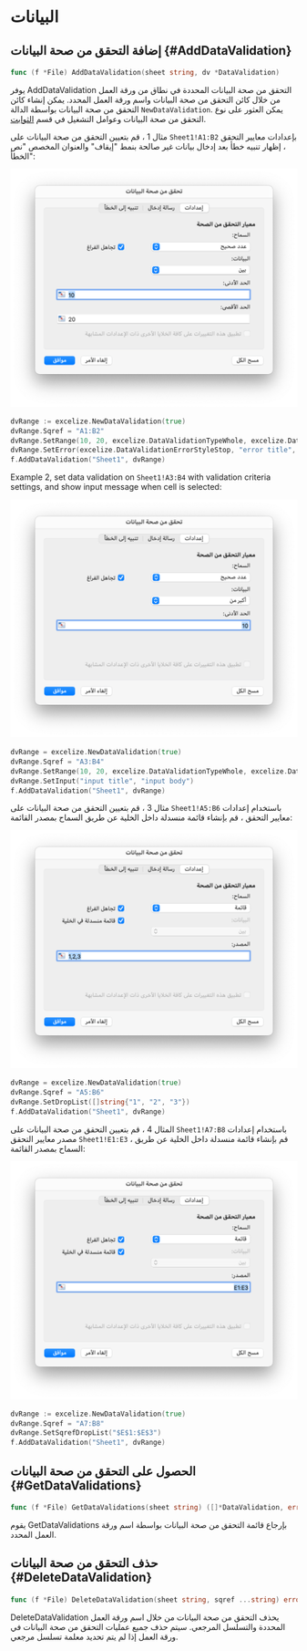 # البيانات

## إضافة التحقق من صحة البيانات {#AddDataValidation}

```go
func (f *File) AddDataValidation(sheet string, dv *DataValidation)
```

يوفر AddDataValidation التحقق من صحة البيانات المحددة في نطاق من ورقة العمل من خلال كائن التحقق من صحة البيانات واسم ورقة العمل المحدد. يمكن إنشاء كائن التحقق من صحة البيانات بواسطة الدالة `NewDataValidation`. يمكن العثور على نوع التحقق من صحة البيانات وعوامل التشغيل في قسم [الثوابت](constants.md).

مثال 1 ، قم بتعيين التحقق من صحة البيانات على `Sheet1!A1:B2` بإعدادات معايير التحقق ، إظهار تنبيه خطأ بعد إدخال بيانات غير صالحة بنمط "إيقاف" والعنوان المخصص "نص الخطأ":

<p align="center"><img width="654" src="./images/data_validation_01.png" alt="تأكيد صحة البيانات"></p>

```go
dvRange := excelize.NewDataValidation(true)
dvRange.Sqref = "A1:B2"
dvRange.SetRange(10, 20, excelize.DataValidationTypeWhole, excelize.DataValidationOperatorBetween)
dvRange.SetError(excelize.DataValidationErrorStyleStop, "error title", "نص الخطأ")
f.AddDataValidation("Sheet1", dvRange)
```

Example 2, set data validation on `Sheet1!A3:B4` with validation criteria settings, and show input message when cell is selected:

<p align="center"><img width="654" src="./images/data_validation_02.png" alt="تأكيد صحة البيانات"></p>

```go
dvRange = excelize.NewDataValidation(true)
dvRange.Sqref = "A3:B4"
dvRange.SetRange(10, 20, excelize.DataValidationTypeWhole, excelize.DataValidationOperatorGreaterThan)
dvRange.SetInput("input title", "input body")
f.AddDataValidation("Sheet1", dvRange)
```

مثال 3 ، قم بتعيين التحقق من صحة البيانات على `Sheet1!A5:B6` باستخدام إعدادات معايير التحقق ، قم بإنشاء قائمة منسدلة داخل الخلية عن طريق السماح بمصدر القائمة:

<p align="center"><img width="654" src="./images/data_validation_03.png" alt="تأكيد صحة البيانات"></p>

```go
dvRange = excelize.NewDataValidation(true)
dvRange.Sqref = "A5:B6"
dvRange.SetDropList([]string{"1", "2", "3"})
f.AddDataValidation("Sheet1", dvRange)
```

المثال 4 ، قم بتعيين التحقق من صحة البيانات على `Sheet1!A7:B8` باستخدام إعدادات مصدر معايير التحقق `Sheet1!E1:E3` ، قم بإنشاء قائمة منسدلة داخل الخلية عن طريق السماح بمصدر القائمة:

<p align="center"><img width="654" src="./images/data_validation_04.png" alt="تأكيد صحة البيانات"></p>

```go
dvRange := excelize.NewDataValidation(true)
dvRange.Sqref = "A7:B8"
dvRange.SetSqrefDropList("$E$1:$E$3")
f.AddDataValidation("Sheet1", dvRange)
```

## الحصول على التحقق من صحة البيانات {#GetDataValidations}

```go
func (f *File) GetDataValidations(sheet string) ([]*DataValidation, error)
```

يقوم GetDataValidations بإرجاع قائمة التحقق من صحة البيانات بواسطة اسم ورقة العمل المحدد.

## حذف التحقق من صحة البيانات {#DeleteDataValidation}

```go
func (f *File) DeleteDataValidation(sheet string, sqref ...string) error
```

DeleteDataValidation يحذف التحقق من صحة البيانات من خلال اسم ورقة العمل المحددة والتسلسل المرجعي. سيتم حذف جميع عمليات التحقق من صحة البيانات في ورقة العمل إذا لم يتم تحديد معلمة تسلسل مرجعي.

